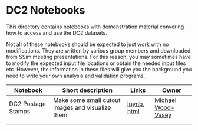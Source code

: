 # DC2 Notebooks

This directory contains notebooks with demonstration material
convering how to access and use the DC2 datasets. 

Not all of these notebooks should be expected to just work with no
modifications. They are written by various group members and
downloaded from SSim meeting presentations. For this reason, you may
sometimes have to modify the expected input file locations or obtain
the needed input files etc. However, the information in these files
will give you the background you need to write your own analysis and
validation programs.

| Notebook | Short description | Links | Owner  |
|----------|-------------------|-------|--------|
| DC2 Postage Stamps | Make some small cutout images and visualize them | [ipynb](Notebooks/DC2%20Postage%20Stamps.ipynb), [html](https://raw.githubusercontent.com/LSSTDESC/DC2_Repo/html/Notebooks/DC2_Postage_Stamps.html) | [Michael Wood-Vasey](https://github.com/LSSTDESC/DC2_Repo/issues/new?body=@wmwv) |
|   |   |   |   |
|   |   |   |   |

